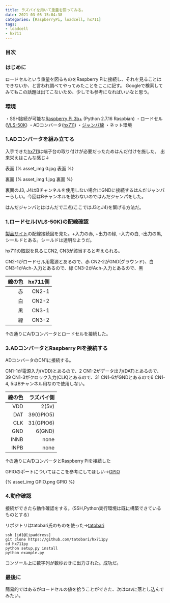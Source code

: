 ```yaml
---
title: ラズパイを用いて重量を図ってみる。
date: 2021-03-05 15:04:38
categories: [RaspberryPi, loadcell, hx711]
tags: 
- loadcell
- hx711
---
```


### 目次
<!-- toc -->

### はじめに
ロードセルという重量を図るものをRaspberry Piに接続し、それを見ることはできないか、と言われ調べてやってみたことをここに記す。
Googleで検索してみてもこの話題は出てこないため、少しでも参考になればいいなと思う。

### 環境

・SSH接続が可能な[Raspberry Pi 3b+](https://www.raspberrypi.org/products/raspberry-pi-3-model-b-plus/) (Python 2.7.16 Raspbian)
・ロードセル([VLS-50K](https://www.valcom.co.jp/product/lc/vls/))
・ADコンバータ([hx711](https://akizukidenshi.com/catalog/g/gK-12370/))
・[ジャンパ線](https://akizukidenshi.com/catalog/g/gC-08934/)
・ネット環境

<!-- more -->
### 1.ADコンバータを組み立てる

入手できた[hx711](https://akizukidenshi.com/catalog/g/gK-12370/)は端子台の取り付けが必要だったためはんだ付けを施した。
出来栄えはこんな感じ↓

表面
{% asset_img 0.jpg 表面 %}

裏面
{% asset_img 1.jpg 裏面 %}

裏面のJ3, J4はBチャンネルを使用しない場合にGNDに接続するはんだジャンパーらしい。今回はBチャンネルを使わないのではんだジャンパをした。

はんだジャンパとははんだで二点(ここではJ3とJ4)を繋げる方法だ。

### 1.ロードセル(VLS-50K)の配線確認
[製品サイト](https://www.valcom.co.jp/product/lc/vls/)の配線接続図を見た。+入力の赤, +出力の緑, -入力の白, -出力の黒, シールドとある。シールドは透明なようだ。

hx711の[取説](https://akizukidenshi.com/download/ds/akizuki/ae-hx711-sip_20190607.pdf)を見るにCN2, CN3が該当すると考えられる。

CN2-1がロードセル用電源とあるので、赤
CN2-2がGND(グラウンド)、白
CN3-1がAch-入力とあるので、緑
CN3-2がAch-入力とあるので、黒

|線の色|hx711側|
|---:|---:|
|赤|CN2-1|
|白|CN2-2| 
|黒|CN3-1|
|緑|CN3-2|

↑の通りにA/Dコンバータとロードセルを接続した。

### 3.ADコンバータとRaspberry Piを接続する

ADコンバータのCN1に接続する。

CN1-1が電源入力(VDD)とあるので、2
CN1-2がデータ出力(DAT)とあるので、39
CN1-3がクロック入力(CLK)とあるので、31
CN1-6がGNDとあるので6
CN1-4, 5はBチャンネル用なので使用しない。

|線の色|ラズパイ側|
|---:|---:|
|VDD|2(5v)|
|DAT|39(GPIO5)|
|CLK|31(GPIO6)|
|GND|6(GND)|
|INNB|none|
|INPB|none|

↑の通りにA/DコンバータとRaspberry Piを接続した

GPIOのポートについてはここを参考にしてほしい→[GPIO](https://www.raspberrypi.org/documentation/usage/gpio/)

{% asset_img GPIO.png GPIO %}

### 4.動作確認

接続ができたら動作確認をする。(SSH,Python実行環境は既に構築できているものとする)

リポジトリはtatobari氏のものを使った→[tatobari](https://github.com/tatobari/hx711py)

```console
ssh [id]@[ipaddress]
git clone https://github.com/tatobari/hx711py
cd hx711py
python setup.py install
python example.py
```

コンソール上に数字列が数秒おきに出力された。成功だ。

### 最後に

簡易的ではあるがロードセルの値を拾うことができた、次はcsvに落とし込んでみたい。